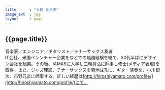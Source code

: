 ```yaml
---
title      : "大和 比呂志"
image_ext  : jpg
layout     : page
---
```


## {{page.title}}

音楽家／エンジニア／ギタリスト／テナーサックス奏者  
IT会社、米国ベンンチャー企業をなどでの職務経験を経て、30代半ばにデザイン会社を起業。その後、IAMASに入学し三輪眞弘に師事し修士(メディア表現)を取得。また、ジャズ理論、テナーサックスを菊地成孔に、ギター演奏を、小川銀次、市野元彦に師事する。詳しい経歴は[http://hiroshiyamato.com/profile/](http://hiroshiyamato.com/profile/)にて。
